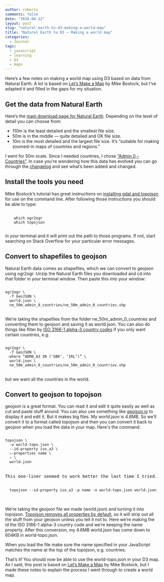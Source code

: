 ```yaml
---
author: roberto
comments: false
date: "2016-04-12"
layout: post
slug: "natural-earth-to-d3-making-a-world-map"
title: "Natural Earth to D3 — Making a world map"
categories:
  - Journal
tags:
  - javascript
  - learning
  - D3
  - maps
---
```


Here’s a few notes on making a world map using D3 based on data from Natural Earth. A lot is based on [Let’s Make a Map](https://bost.ocks.org/mike/map/) by Mike Bostock, but I’ve adapted it and filled in the gaps for my situation.

## Get the data from Natural Earth
Here’s the [main download page for Natural Earth](http://www.naturalearthdata.com/downloads/). Depending on the level of detail you can choose from:

* 110m is the least detailed and the smallest file size.
* 50m is in the middle — quite detailed and OK file size.
* 10m is the most detailed and the largest file size. It’s “suitable for making zoomed-in maps of countries and regions.”

I went for 50m scale. Since I needed countries, I chose [“Admin 0 – Countries”](http://www.naturalearthdata.com/http//www.naturalearthdata.com/download/50m/cultural/ne_50m_admin_0_countries.zip). In case you’re wondering how this data has evolved you can go through the [changelog](https://github.com/nvkelso/natural-earth-vector/blob/master/CHANGELOG) and see what’s been added and changed.

## Install the tools you need
Mike Bostock’s tutorial has great instructions on [installing gdal and topojson](https://bost.ocks.org/mike/map/#installing-tools) for use on the command line. After following those instructions you should be able to type:
<pre>
  <code>
    which ogr2ogr
    which topojson
  </code>
</pre>
in your terminal and it will print out the path to those programs. If not, start searching on Stack Overflow for your particular error messages.

## Convert to shapefiles to geojson
Natural Earth data comes as shapefiles, which we can convert to geojson using ogr2ogr. Unzip the Natural Earth files you downloaded and cd into that folder in your terminal window. Then paste this into your window:
<pre>
<code>
ogr2ogr \
  -f GeoJSON \
  world.json \
  ne_50m_admin_0_countries/ne_50m_admin_0_countries.shp
</code>
</pre>
We’re taking the shapefiles from the folder ne_50m_admin_0_countries and converting them to geojson and saving it as world.json. You can also do things like filter by [ISO 3166-1 alpha-3 country codes](http://en.wikipedia.org/wiki/ISO_3166-1_alpha-3) if you only want certain countries, e.g.

<pre>
<code>
ogr2ogr \
  -f GeoJSON \
 -where “ADM0_A3 IN (‘GBR’, ‘IRL’)” \
  world.json \
  ne_50m_admin_0_countries/ne_50m_admin_0_countries.shp
</code>
</pre>
but we want all the countries in the world.

## Convert to geojson to topojson
geojson is a great format. You can read it and edit it quite easily as well as cut and paste stuff around. You can also use something like [geojson.io](http://geojson.io/) to display it and edit it. But it makes big files. My world.json is 4.6MB. So we’ll convert it to a format called topojson and then you can convert it back to geojson when you load the data in your map. Here's the command:

<pre>
<code>
topojson \
  -o world-topo.json \
  --id-property iso_a3 \
  —-properties name \
  — \
  world.json
</code>

This one-liner seemed to work better the last time I tried.

<code>
  topojson --id-property iso_a3 -p name -o world-topo.json world.json
</code>

</pre>

We’re taking the geojson file we made (world.json) and turning it into topojson. [Topojson removes all properties by default](https://github.com/mbostock/topojson/wiki/Command-Line-Reference#properties), so it will strip out all the stuff from your geojson unless you tell it not to. Here we’re making the id the ISO 3166-1 alpha-3 country code and we’re keeping the name property. After this conversion, my 4.6MB world.json has come down to 604KB in world-topo.json.

When you load the file make sure the name specified in your JavaScript matches the name at the top of the topojson, e.g. countries.

That’s it! You should now be able to use the world-topo.json in your D3 map. As I said, this post is based on [Let’s Make a Map](https://bost.ocks.org/mike/map/) by Mike Bostock, but I made these notes to explain the process I went through to create a world map.
